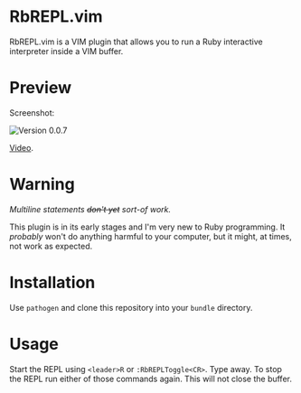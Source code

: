 # RbREPL.vim

RbREPL.vim is a VIM plugin that allows you to run a Ruby interactive
interpreter inside a VIM buffer.

# Preview

Screenshot:

![Version 0.0.7](http://farm7.static.flickr.com/6029/5926293207_eec79bce06_z.jpg)

[Video](http://www.youtube.com/watch?v=kzZD7FeKfcQ).

# Warning

*Multiline statements <del>don't yet</del> sort-of work.*

This plugin is in its early stages and I'm very new to Ruby programming.
It _probably_ won't do anything harmful to your computer, but it might,
at times, not work as expected. 

# Installation

Use `pathogen` and clone this repository into your `bundle` directory.

# Usage

Start the REPL using `<leader>R` or `:RbREPLToggle<CR>`. Type away. To
stop the REPL run either of those commands again. This will not close
the buffer.
